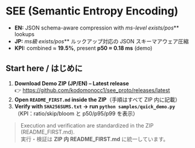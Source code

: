 # SEE (Semantic Entropy Encoding)

- **EN:** JSON schema-aware compression with **ms-level exists*/pos*** lookups  
- **JP:** **ms級 exists*/pos*** ルックアップ対応の JSON スキーマアウェア圧縮  
- **KPI:** combined ≈ **19.5%**, present **p50 ≈ 0.18 ms** (demo)

## Start here / はじめに
1. **Download Demo ZIP (JP/EN) – Latest release**  
   👉 https://github.com/kodomonocc1/see_proto/releases/latest
2. **Open `README_FIRST.md` inside the ZIP**（手順はすべて ZIP 内に記載）  
3. **Verify with `SHA256SUMS.txt` → run `python samples/quick_demo.py`**  
   （KPI：ratio/skip/bloom と p50/p95/p99 を表示）

> Execution and verification are standardized in the ZIP (README_FIRST.md).  
> 実行・検証は **ZIP 内 README_FIRST.md** に統一しています。
